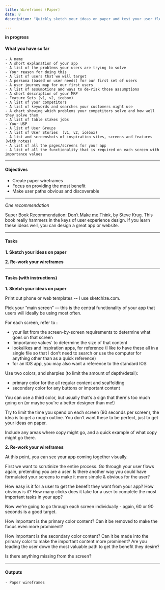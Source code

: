```yaml
---
title: Wireframes (Paper)
date: 8
description: "Quickly sketch your ideas on paper and test your user flows"

---
```


**in progress**

#### What you have so far

    - A name
	- A short explanation of your app
    - A list of the problems your users are trying to solve
	- Your reason for doing this
    - A list of users that we will target
    - A persona (based on user needs) for our first set of users
    - A user journey map for our first users
    - A list of assumptions and ways to de-risk those assumptions
    - A short description of your MRP
	- Feature Sets (v1, v2, icebox)
    - A list of your competitors
    - A list of keywords and searches your customers might use
    - A chart showing which problems your competitors solve and how well they solve them
    - A list of table stakes jobs
    - Your USP 
    - A list of User Groups
    - A list of User Stories  (v1, v2, icebox)
	- A list and screenshots of inspiration sites, screens and features (with notes)
    - A list of all the pages/screens for your app
    - A list of all the functionality that is required on each screen with importance values

---

#### Objectives

- Create paper wireframes
- Focus on providing the most benefit
- Make user paths obvious and discoverable


---

*One recommendation*

Super Book Recommendation: [Don’t Make me Think](https://www.amazon.com/Dont-Make-Think-Revisited-Usability/dp/0321965515/ref=dp_ob_title_bk), by Steve Krug. This book really hammers in the keys of user experience design. If you learn these ideas well, you can design a great app or website. 

---

#### Tasks

**1. Sketch your ideas on paper**

**2. Re-work your wireframes**

---

#### Tasks (with instructions)

**1. Sketch your ideas on paper**

Print out phone or web templates -- I use sketchize.com. 

Pick your “main screen” — this is the central functionality of your app that users will ideally be using most often. 

For each screen, refer to :
- your list from the screen-by-screen requirements to determine what goes on that screen 
- 'importance values' to determine the size of that content
- lookalikes and inspiration apps, for reference (I like to have these all in a single file so that I don’t need to search or use the computer for anything other than as a quick reference)
- for an IOS app, you may also want a reference to the standard IOS 


Use two colors, and sharpies (to limit the amount of depth/detail):
 
- primary color for the all regular content and scaffolding
- secondary color for any buttons or important content

You can use a third color, but usually that's a sign that there's too much going on (or maybe you're a better designer than me!)

Try to limit the time you spend on each screen (90 seconds per screen), the idea is to get a rough outline. You don't want these to be perfect, just to get your ideas on paper. 

Include any areas where copy might go, and a quick example of what copy might go there. 

**2. Re-work your wireframes**

At this point, you can see your app coming together visually. 


First we want to scrutinize the entire process. Go through your user flows again, pretending you are a user. Is there another way you could have formulated your screens to make it more simple & obvious for the user? 

How easy is it for a user to get the benefit they want from your app? How obvious is it? How many clicks does it take for a user to complete the most important tasks in your app? 

Now we're going to go through each screen individually - again, 60 or 90 seconds is a good target. 

How important is the primary color content? Can it be removed to make the focus even more prominent? 

How important is the secondary color content? Can it be made into the primary color to make the important content more prominent? Are you leading the user down the most valuable path to get the benefit they desire? 

Is there anything missing from the screen? 

---

#### Outputs

    - Paper wireframes